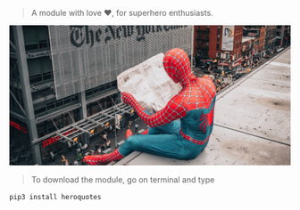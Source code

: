 > A module with love :heart:, for superhero enthusiasts.

![Spiderman](https://github.com/AbhijeetRai/HEROQUOTES/blob/master/pexels-life-of-wu-3381013.jpg)

> To download the module, go on terminal and type
```bash
pip3 install heroquotes
```
